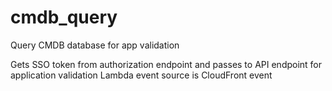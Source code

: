 # cmdb_query
Query CMDB database for app validation

Gets SSO token from authorization endpoint and passes to API endpoint for application validation 
Lambda event source is CloudFront event 
